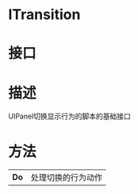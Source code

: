 # ITransition

# 接口

# 描述

UIPanel切换显示行为的脚本的基础接口

# **方法**

|        |                    |
| ------ | ------------------ |
| **Do** | 处理切换的行为动作 |

